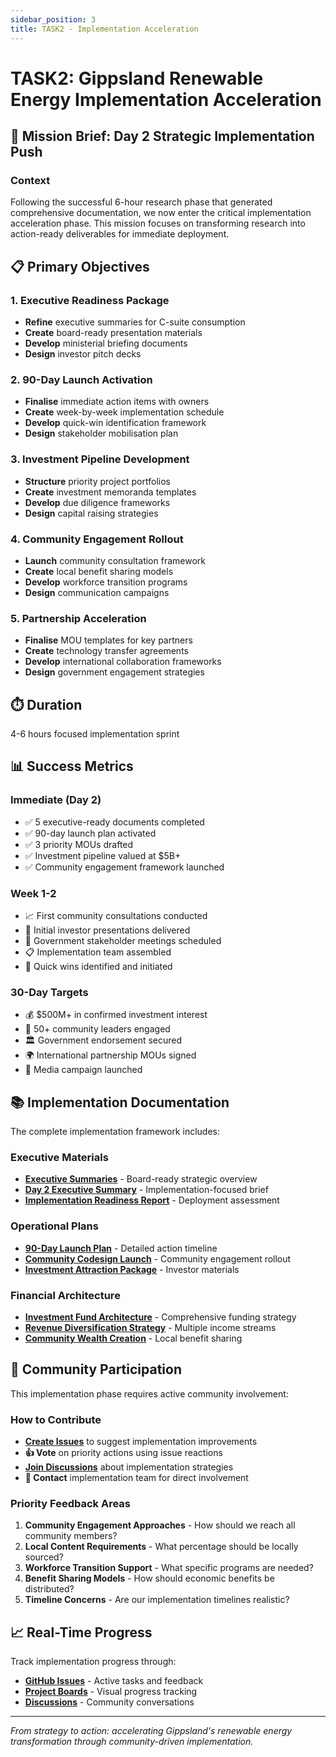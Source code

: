 ```yaml
---
sidebar_position: 3
title: TASK2 - Implementation Acceleration
---
```


# TASK2: Gippsland Renewable Energy Implementation Acceleration

## 🚀 Mission Brief: Day 2 Strategic Implementation Push

### Context
Following the successful 6-hour research phase that generated comprehensive documentation, we now enter the critical implementation acceleration phase. This mission focuses on transforming research into action-ready deliverables for immediate deployment.

## 📋 Primary Objectives

### 1. Executive Readiness Package
- **Refine** executive summaries for C-suite consumption
- **Create** board-ready presentation materials
- **Develop** ministerial briefing documents
- **Design** investor pitch decks

### 2. 90-Day Launch Activation
- **Finalise** immediate action items with owners
- **Create** week-by-week implementation schedule  
- **Develop** quick-win identification framework
- **Design** stakeholder mobilisation plan

### 3. Investment Pipeline Development
- **Structure** priority project portfolios
- **Create** investment memoranda templates
- **Develop** due diligence frameworks
- **Design** capital raising strategies

### 4. Community Engagement Rollout
- **Launch** community consultation framework
- **Create** local benefit sharing models
- **Develop** workforce transition programs
- **Design** communication campaigns

### 5. Partnership Acceleration
- **Finalise** MOU templates for key partners
- **Create** technology transfer agreements
- **Develop** international collaboration frameworks
- **Design** government engagement strategies

## ⏱️ Duration
4-6 hours focused implementation sprint

## 📊 Success Metrics

### Immediate (Day 2)
- ✅ 5 executive-ready documents completed
- ✅ 90-day launch plan activated
- ✅ 3 priority MOUs drafted
- ✅ Investment pipeline valued at $5B+
- ✅ Community engagement framework launched

### Week 1-2
- 📈 First community consultations conducted
- 💼 Initial investor presentations delivered
- 🤝 Government stakeholder meetings scheduled
- 📋 Implementation team assembled
- 🎯 Quick wins identified and initiated

### 30-Day Targets
- 💰 $500M+ in confirmed investment interest
- 👥 50+ community leaders engaged
- 🏛️ Government endorsement secured
- 🌍 International partnership MOUs signed
- 📢 Media campaign launched

## 📚 Implementation Documentation

The complete implementation framework includes:

### Executive Materials
- **[Executive Summaries](https://github.com/simwilso/Gippsland-Open-Strategy/blob/main/docs/executive-summaries.md)** - Board-ready strategic overview
- **[Day 2 Executive Summary](https://github.com/simwilso/Gippsland-Open-Strategy/blob/main/docs/executive/day2-executive-summary.md)** - Implementation-focused brief
- **[Implementation Readiness Report](https://github.com/simwilso/Gippsland-Open-Strategy/blob/main/docs/executive/implementation-readiness.md)** - Deployment assessment

### Operational Plans
- **[90-Day Launch Plan](https://github.com/simwilso/Gippsland-Open-Strategy/blob/main/docs/implementation/90-day-launch-plan.md)** - Detailed action timeline
- **[Community Codesign Launch](https://github.com/simwilso/Gippsland-Open-Strategy/blob/main/docs/implementation/community-codesign-launch.md)** - Community engagement rollout
- **[Investment Attraction Package](https://github.com/simwilso/Gippsland-Open-Strategy/blob/main/docs/implementation/investment-attraction-package.md)** - Investor materials

### Financial Architecture
- **[Investment Fund Architecture](https://github.com/simwilso/Gippsland-Open-Strategy/blob/main/docs/finance/investment-fund-architecture-enhanced.md)** - Comprehensive funding strategy
- **[Revenue Diversification Strategy](https://github.com/simwilso/Gippsland-Open-Strategy/blob/main/docs/finance/revenue-diversification-strategy-enhanced.md)** - Multiple income streams
- **[Community Wealth Creation](https://github.com/simwilso/Gippsland-Open-Strategy/blob/main/docs/finance/community-wealth-creation-enhanced.md)** - Local benefit sharing

## 🤝 Community Participation

This implementation phase requires active community involvement:

### How to Contribute
- **[Create Issues](https://github.com/simwilso/Gippsland-Open-Strategy/issues/new)** to suggest implementation improvements
- **👍 Vote** on priority actions using issue reactions
- **[Join Discussions](https://github.com/simwilso/Gippsland-Open-Strategy/discussions)** about implementation strategies
- **📧 Contact** implementation team for direct involvement

### Priority Feedback Areas
1. **Community Engagement Approaches** - How should we reach all community members?
2. **Local Content Requirements** - What percentage should be locally sourced?
3. **Workforce Transition Support** - What specific programs are needed?
4. **Benefit Sharing Models** - How should economic benefits be distributed?
5. **Timeline Concerns** - Are our implementation timelines realistic?

## 📈 Real-Time Progress

Track implementation progress through:
- **[GitHub Issues](https://github.com/simwilso/Gippsland-Open-Strategy/issues)** - Active tasks and feedback
- **[Project Boards](https://github.com/simwilso/Gippsland-Open-Strategy/projects)** - Visual progress tracking
- **[Discussions](https://github.com/simwilso/Gippsland-Open-Strategy/discussions)** - Community conversations

---

*From strategy to action: accelerating Gippsland's renewable energy transformation through community-driven implementation.*